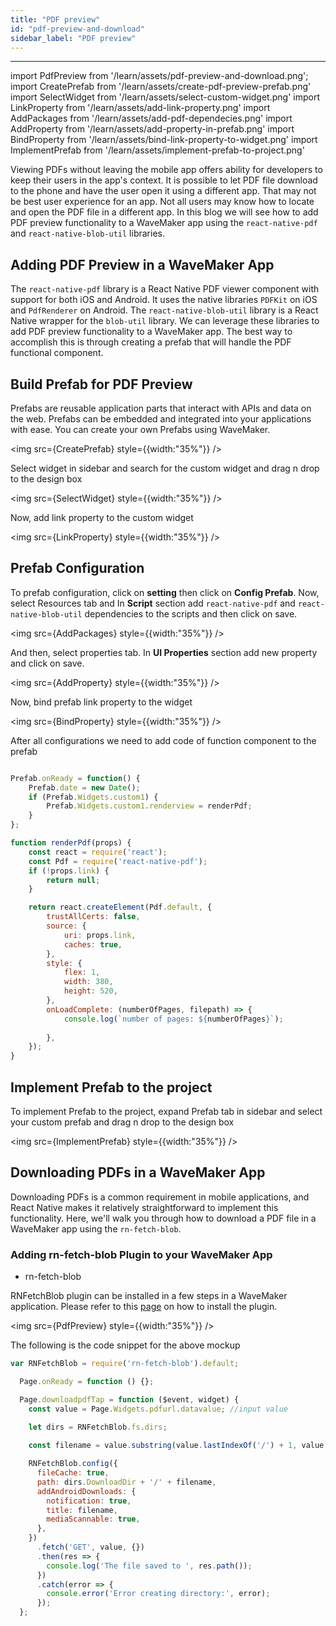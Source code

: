 ```yaml
---
title: "PDF preview"
id: "pdf-preview-and-download"
sidebar_label: "PDF preview"
---
```

---
import PdfPreview from '/learn/assets/pdf-preview-and-download.png';
import CreatePrefab from '/learn/assets/create-pdf-preview-prefab.png'
import SelectWidget from '/learn/assets/select-custom-widget.png'
import LinkProperty from '/learn/assets/add-link-property.png'
import AddPackages from '/learn/assets/add-pdf-dependecies.png'
import AddProperty from '/learn/assets/add-property-in-prefab.png'
import BindProperty from '/learn/assets/bind-link-property-to-widget.png'
import ImplementPrefab from '/learn/assets/implement-prefab-to-project.png'

Viewing PDFs without leaving the mobile app offers ability for developers to keep their users in the app's context. It is possible to let PDF file download to the phone and have the user open it using a different app. That may not be best user experience for an app. Not all users may know how to locate and open the PDF file in a different app. 
In this blog we will see how to add PDF preview functionality to a WaveMaker app using the `react-native-pdf` and 
`react-native-blob-util` libraries.

## Adding PDF Preview in a WaveMaker App

The `react-native-pdf` library is a React Native PDF viewer component with support for both iOS and Android. 
It uses the native libraries `PDFKit` on iOS and `PdfRenderer` on Android. 
The `react-native-blob-util` library is a React Native wrapper for the `blob-util` library.
We can leverage these libraries to add PDF preview functionality to a WaveMaker app. The best way to accomplish this is 
through creating a prefab that will handle the PDF functional component.

## Build Prefab for PDF Preview
Prefabs are reusable application parts that interact with APIs and data on the web. Prefabs can be embedded and integrated into your applications with ease. You can create your own Prefabs using WaveMaker.

<img src={CreatePrefab} style={{width:"35%"}} />

Select widget in sidebar and search for the custom widget and drag n drop to the design box

<img src={SelectWidget} style={{width:"35%"}} />

Now, add link property to the custom widget

<img src={LinkProperty} style={{width:"35%"}} />

## Prefab Configuration

To prefab configuration, click on **setting** then click on  **Config Prefab**.
Now, select Resources tab and In **Script** section add `react-native-pdf` and 
`react-native-blob-util` dependencies to the scripts and then click on save.

<img src={AddPackages} style={{width:"35%"}} />

And then, select properties tab. In **UI Properties** section add new property and click on save.

<img src={AddProperty} style={{width:"35%"}} />

Now, bind prefab link property to the widget

<img src={BindProperty} style={{width:"35%"}} />

After all configurations we need to add code of function component to the prefab

```javascript

Prefab.onReady = function() {
    Prefab.date = new Date();
    if (Prefab.Widgets.custom1) {
        Prefab.Widgets.custom1.renderview = renderPdf;
    }
};

function renderPdf(props) {
    const react = require('react');
    const Pdf = require('react-native-pdf');
    if (!props.link) {
        return null;
    }

    return react.createElement(Pdf.default, {
        trustAllCerts: false,
        source: {
            uri: props.link,
            caches: true,
        },
        style: {
            flex: 1,
            width: 380,
            height: 520,
        },
        onLoadComplete: (numberOfPages, filepath) => {
            console.log(`number of pages: ${numberOfPages}`);
           
        },
    });
}
```

## Implement Prefab to the project

To implement Prefab to the project, expand Prefab tab in sidebar and select your custom prefab and drag n drop to the design box

<img src={ImplementPrefab} style={{width:"35%"}} />

## Downloading PDFs in a WaveMaker App

Downloading PDFs is a common requirement in mobile applications, and React Native makes it relatively straightforward to implement this functionality. 
Here, we'll walk you through how to download a PDF file in a WaveMaker app using the `rn-fetch-blob`.

### Adding rn-fetch-blob Plugin to your WaveMaker App

- rn-fetch-blob

RNFetchBlob plugin can be installed in a few steps in a WaveMaker application. Please refer to this [page](https://docs.wavemaker.com/learn/react-native/third-party-expo-plugins#expo)
on how to install the plugin. 


<img src={PdfPreview} style={{width:"35%"}} />

The following is the code snippet for the above mockup

```javascript 
var RNFetchBlob = require('rn-fetch-blob').default;

  Page.onReady = function () {};

  Page.downloadpdfTap = function ($event, widget) {
    const value = Page.Widgets.pdfurl.datavalue; //input value

    let dirs = RNFetchBlob.fs.dirs;
    
    const filename = value.substring(value.lastIndexOf('/') + 1, value.length);

    RNFetchBlob.config({
      fileCache: true,
      path: dirs.DownloadDir + '/' + filename,
      addAndroidDownloads: {
        notification: true,
        title: filename,
        mediaScannable: true,
      },
    })
      .fetch('GET', value, {})
      .then(res => {
        console.log('The file saved to ', res.path());
      })
      .catch(error => {
        console.error('Error creating directory:', error);
      });
  };

```


